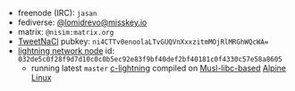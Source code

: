 - freenode (IRC): `jasan`
- fediverse: [@lomidrevo@misskey.io](https://misskey.io/@lomidrevo)
- matrix: `@nisim:matrix.org`
- [TweetNaCl][tw] pubkey: `ni4CTTv0enoolaLTvGUQVnXxxzitmMOjRlMRGhWQcWA=`
- [lightning network node][ln] id: `032de5c0f28f9d7d10c0c0b5ec92e83f9bf40def2bf40181c0f4330c57e58a8605`
  - running latest `master` [c-lightning][cl] compiled on
  [Musl-libc-based][musl] [Alpine Linux](https://alpinelinux.org)

[tw]: https://tweetnacl.js.org/#/box
[ln]: https://1ml.com/node/032de5c0f28f9d7d10c0c0b5ec92e83f9bf40def2bf40181c0f4330c57e58a8605
[cl]: https://github.com/ElementsProject/lightning
[musl]: https://www.musl-libc.org/

